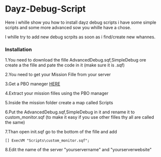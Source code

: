 Dayz-Debug-Script
=================

Here i whille show you how to install dayz debug scripts i have some simple scripts and some more advanced sow you whille have a chose.

I whille try to add new debug scrpits as soon as i find/create new whannes.

<h3>Installation</h3>

1.You need to download the fille AdvancedDebug.sqf,SimpleDebug ore create a the fille and pate the code in it (make sure it is .sqf)

2.You need to get your Mission Fille from your server

3.Get a PBO maneger <a href="http://www.armaholic.com/page.php?id=16369">HERE</a>

4.Extract your mission filles using the PBO manager

5.Inside the mission folder create a map called Scripts

6.Put the AdvancedDebug.sqf,SimpleDebug in it and rename it to custom_monitor.sqf (to make it easy if you use other filles thy all are called the same)

7.Than open init.sqf go to the bottom of the fille and add

    [] ExecVM "Scripts\custom_monitor.sqf";
    
8.Edit the name of the server "yourservername" and "yourserverwebsite"
 
